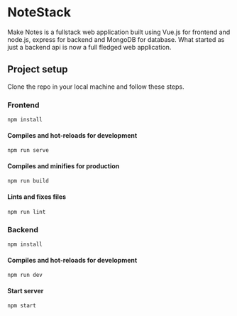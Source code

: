 # NoteStack
Make Notes is a fullstack web application built using Vue.js for frontend and node.js, express for backend and MongoDB for database.
What started as just a backend api is now a full fledged web application.

## Project setup

Clone the repo in your local machine and follow these steps.

### Frontend 
```
npm install
```

#### Compiles and hot-reloads for development
```
npm run serve
```

#### Compiles and minifies for production
```
npm run build
```

#### Lints and fixes files
```
npm run lint
```

### Backend
```
npm install
```

#### Compiles and hot-reloads for development
```
npm run dev
```

#### Start server
```
npm start
```
